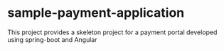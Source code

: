 # sample-payment-application
This project provides a skeleton project for a payment portal developed using spring-boot and Angular
